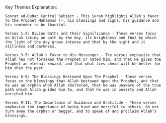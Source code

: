  Key Themes Explanation:

    Soorat ad-Duha: Central Subject - This Surah highlights Allah's favor to the Prophet Muhammad (), his blessings and signs, his guidance and his reminder to be thankful.

    Verses 1-2: Divine Oaths and their Significance - These verses focus on Allah taking an oath by the day, its brightness and that by which the light of the day grows intense and that by the night and it stillness and darkness.

    Verses 3-5: Allah's Favor to His Messenger - The verses emphasize that Allah has not forsaken the Prophet or hated him, and that He gives the Prophet an eternal reward, and that what lies ahead will be better for him than the past.

    Verses 6-8: The Blessings Bestowed Upon The Prophet - These verses focus on the blessings that Allah bestowed upon the Prophet, and that he was an orphan whom Allah sheltered, that he was unaware of the true path which Allah guided him to, and that he was in poverty and Allah enriched him.

    Verses 9-11: The Importance of Guidance and Gratitude - These verses emphasize the importance of being kind and merciful to others, do not turn away the orphan or beggar, and to speak of and proclaim Allah’s blessings.